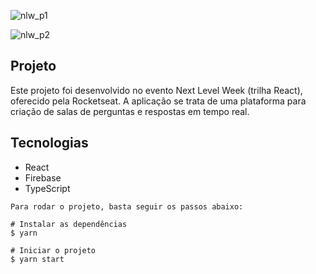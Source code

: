![nlw_p1](https://user-images.githubusercontent.com/38705588/126880740-3430fc7f-db11-4b5a-8a1b-4ff65680be35.png)

![nlw_p2](https://user-images.githubusercontent.com/38705588/126880754-a109bbd0-a671-44ee-af12-bcfc9d041abe.png)

## Projeto

Este projeto foi desenvolvido no evento Next Level Week (trilha React), oferecido pela Rocketseat. A aplicação se trata de uma plataforma para criação de salas de perguntas e respostas em tempo real.

## Tecnologias

- React
- Firebase
- TypeScript

```
Para rodar o projeto, basta seguir os passos abaixo:

# Instalar as dependências
$ yarn

# Iniciar o projeto
$ yarn start
```
